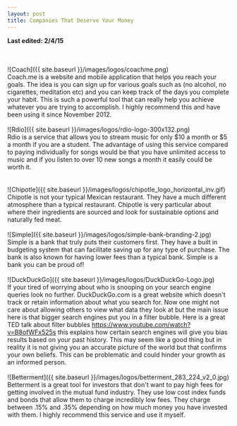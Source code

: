 ```yaml
---
layout: post
title: Companies That Deserve Your Money
---
```

<b> Last edited: 2/4/15 </b>


<br><br>
![Coach]({{ site.baseurl }}/images/logos/coachme.png)
<br>
    Coach.me is a website and mobile application that helps you reach your goals.  The idea is you can sign up for various goals such as (no alcohol, no cigarettes, meditation etc) and you can keep track of the days you complete your habit.  This is such a powerful tool that can really help you achieve whatever you are trying to accomplish.  I highly recommend this and have been using it since November 2012.
<br><br>
![Rdio]({{ site.baseurl }}/images/logos/rdio-logo-300x132.png)
<br>
    Rdio is a service that allows you to stream music for only $10 a month or $5 a month if you are a student.  The advantage of using this service compared to paying individually for songs would be that you have unlimited access to music and if you listen to over 10 new songs a month it easily could be worth it.  
<br><br>
![Chipotle]({{ site.baseurl }}/images/logos/chipotle_logo_horizontal_inv.gif)
<br>
Chipotle is not your typical Mexican restaurant.  They have a much different atmosphere than a typical restaurant.  Chipotle is very particular about where their ingredients are sourced and look for sustainable options and naturally fed meat.
<br><br>
![Simple]({{ site.baseurl }}/images/logos/simple-bank-branding-2.jpg)
<br>
Simple is a bank that truly puts their customers first.  They have a built in budgeting system that can facilitate saving up for any type of purchase.  The bank is also known for having lower fees than a typical bank.  Simple is a bank you can be proud of!
<br><br>
![DuckDuckGo]({{ site.baseurl }}/images/logos/DuckDuckGo-Logo.jpg)
<br>
If your tired of worrying about who is snooping on your search engine queries look no further.  DuckDuckGo.com is a great website which doesn't track or retain information about what you search for.  Now one might not care about allowing others to view what data they look at but the main issue here is that bigger search engines put you in a filter bubble.  Here is a great TED talk about filter bubbles https://www.youtube.com/watch?v=B8ofWFx525s this explains how certain search engines will give you bias results based on your past history.  This may seem like a good thing but in reality it is not giving you an accurate picture of the world but that confirms your own beliefs.  This can be problematic and could hinder your growth as an informed person.
<br><br>
![Betterment]({{ site.baseurl }}/images/logos/betterment_283_224_v2_0.jpg)
<br>
Betterment is a great tool for investors that don't want to pay high fees for getting involved in the mutual fund industry.  They use low cost index funds and bonds that allow them to charge incredibly low fees.  They charge between .15% and .35% depending on how much money you have invested with them.  I highly recommend this service and use it myself.

